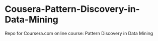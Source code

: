 # Cousera-Pattern-Discovery-in-Data-Mining
Repo for Coursera.com online course: Pattern Discovery in Data Mining
